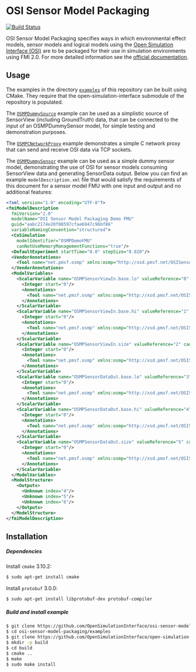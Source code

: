 # OSI Sensor Model Packaging

[![Build Status](https://travis-ci.org/OpenSimulationInterface/osi-sensor-model-packaging.svg?branch=master)](https://travis-ci.org/OpenSimulationInterface/osi-sensor-model-packaging)

OSI Sensor Model Packaging specifies ways in which environmental effect models, sensor models and logical models using the [Open Simulation Interface (OSI)][] are to be packaged for their use in simulation environments using FMI 2.0. For more detailed information see the [official documentation](https://opensimulationinterface.github.io/osi-documentation/osi-model-packaging/README.html).

[Open Simulation Interface (OSI)]: https://github.com/OpenSimulationInterface/open-simulation-interface

## Usage
The examples in the directory [`examples`](https://github.com/OpenSimulationInterface/osi-sensor-model-packaging/tree/master/examples) of this repository can be built using CMake. They require that the open-simulation-interface submodule of the repository is populated.

The [`OSMPDummySource`](https://github.com/OpenSimulationInterface/osi-sensor-model-packaging/tree/master/examples/OSMPDummySource) example can be used as a simplistic source of SensorView (including GroundTruth) data, that can be connected to the input of an OSMPDummySensor model, for simple testing and demonstration purposes.

The [`OSMPCNetworkProxy`](https://github.com/OpenSimulationInterface/osi-sensor-model-packaging/tree/master/examples/OSMPCNetworkProxy) example demonstrates a simple C network proxy that can send and receive OSI data via TCP sockets.

The [`OSMPDummySensor`](https://github.com/OpenSimulationInterface/osi-sensor-model-packaging/tree/master/examples/OSMPDummySensor) example can be used as a simple dummy sensor model, demonstrating the use of OSI for sensor models consuming SensorView data and generating SensorData output. Below you can find an example `modelDescription.xml` file that would satisfy the requirements of this document for a sensor model FMU with one input and output and no additional features:

```XML
<?xml version="1.0" encoding="UTF-8"?>
<fmiModelDescription
  fmiVersion="2.0"
  modelName="OSI Sensor Model Packaging Demo FMU"
  guid="aabc2174e20f08597cfae6947c96bf86"
  variableNamingConvention="structured">
  <CoSimulation
    modelIdentifier="OSMPDemoFMU"
    canNotUseMemoryManagementFunctions="true"/>
  <DefaultExperiment startTime="0.0" stepSize="0.020"/>
  <VendorAnnotations>
    <Tool name="net.pmsf.osmp" xmlns:osmp="http://xsd.pmsf.net/OSISensorModelPackaging"><osmp:osmp version="1.0.0" osi-version="3.0.0"/></Tool>
  </VendorAnnotations>
  <ModelVariables>
    <ScalarVariable name="OSMPSensorViewIn.base.lo" valueReference="0" causality="input" variability="discrete">
      <Integer start="0"/>
      <Annotations>
        <Tool name="net.pmsf.osmp" xmlns:osmp="http://xsd.pmsf.net/OSISensorModelPackaging"><osmp:osmp-binary-variable name="OSMPSensorViewIn" role="base.lo" mime-type="application/x-open-simulation-interface; type=SensorView; version=3.0.0"/></Tool>
      </Annotations>
    </ScalarVariable>
    <ScalarVariable name="OSMPSensorViewIn.base.hi" valueReference="1" causality="input" variability="discrete">
      <Integer start="0"/>
      <Annotations>
        <Tool name="net.pmsf.osmp" xmlns:osmp="http://xsd.pmsf.net/OSISensorModelPackaging"><osmp:osmp-binary-variable name="OSMPSensorViewIn" role="base.hi" mime-type="application/x-open-simulation-interface; type=SensorView; version=3.0.0"/></Tool>
      </Annotations>
    </ScalarVariable>
    <ScalarVariable name="OSMPSensorViewIn.size" valueReference="2" causality="input" variability="discrete">
      <Integer start="0"/>
      <Annotations>
        <Tool name="net.pmsf.osmp" xmlns:osmp="http://xsd.pmsf.net/OSISensorModelPackaging"><osmp:osmp-binary-variable name="OSMPSensorViewIn" role="size" mime-type="application/x-open-simulation-interface; type=SensorView; version=3.0.0"/></Tool>
      </Annotations>
    </ScalarVariable>
    <ScalarVariable name="OSMPSensorDataOut.base.lo" valueReference="3" causality="output" variability="discrete" initial="exact">
      <Integer start="0"/>
      <Annotations>
        <Tool name="net.pmsf.osmp" xmlns:osmp="http://xsd.pmsf.net/OSISensorModelPackaging"><osmp:osmp-binary-variable name="OSMPSensorDataOut" role="base.lo" mime-type="application/x-open-simulation-interface; type=SensorData; version=3.0.0"/></Tool>
      </Annotations>
    </ScalarVariable>
    <ScalarVariable name="OSMPSensorDataOut.base.hi" valueReference="4" causality="output" variability="discrete" initial="exact">
      <Integer start="0"/>
      <Annotations>
        <Tool name="net.pmsf.osmp" xmlns:osmp="http://xsd.pmsf.net/OSISensorModelPackaging"><osmp:osmp-binary-variable name="OSMPSensorDataOut" role="base.hi" mime-type="application/x-open-simulation-interface; type=SensorData; version=3.0.0"/></Tool>
      </Annotations>
    </ScalarVariable>
    <ScalarVariable name="OSMPSensorDataOut.size" valueReference="5" causality="output" variability="discrete" initial="exact">
      <Integer start="0"/>
      <Annotations>
        <Tool name="net.pmsf.osmp" xmlns:osmp="http://xsd.pmsf.net/OSISensorModelPackaging"><osmp:osmp-binary-variable name="OSMPSensorDataOut" role="size" mime-type="application/x-open-simulation-interface; type=SensorData; version=3.0.0"/></Tool>
      </Annotations>
    </ScalarVariable>
  </ModelVariables>
  <ModelStructure>
    <Outputs>
      <Unknown index="4"/>
      <Unknown index="5"/>
      <Unknown index="6"/>
    </Outputs>
  </ModelStructure>
</fmiModelDescription>
```

## Installation
##### Dependencies

Install `cmake` 3.10.2:
```bash
$ sudo apt-get install cmake
```
Install `protobuf` 3.0.0:
```bash
$ sudo apt-get install libprotobuf-dev protobuf-compiler
```

##### Build and install example
```bash
$ git clone https://github.com/OpenSimulationInterface/osi-sensor-model-packaging.git
$ cd osi-sensor-model-packaging/examples
$ git clone https://github.com/OpenSimulationInterface/open-simulation-interface.git
$ mkdir -p build
$ cd build
$ cmake ..
$ make
$ sudo make install
```